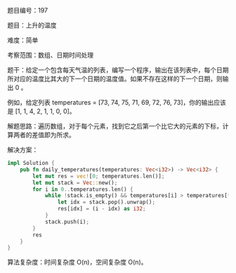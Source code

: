题目编号：197

题目：上升的温度

难度：简单

考察范围：数组、日期时间处理

题干：给定一个包含每天气温的列表，编写一个程序，输出在该列表中，每个日期所对应的温度比其大的下一个日期的温度值。如果不存在这样的下一个日期，则输出 0 。

例如，给定列表 temperatures = [73, 74, 75, 71, 69, 72, 76, 73]，你的输出应该是 [1, 1, 4, 2, 1, 1, 0, 0]。

解题思路：遍历数组，对于每个元素，找到它之后第一个比它大的元素的下标，计算两者的差值即为所求。

解决方案：

```rust
impl Solution {
    pub fn daily_temperatures(temperatures: Vec<i32>) -> Vec<i32> {
        let mut res = vec![0; temperatures.len()];
        let mut stack = Vec::new();
        for i in 0..temperatures.len() {
            while !stack.is_empty() && temperatures[i] > temperatures[*stack.last().unwrap()] {
                let idx = stack.pop().unwrap();
                res[idx] = (i - idx) as i32;
            }
            stack.push(i);
        }
        res
    }
}
```

算法复杂度：时间复杂度 O(n)，空间复杂度 O(n)。